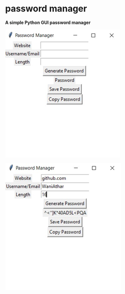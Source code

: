 # password manager

**A simple Python GUI password manager**

![Reference Image](https://raw.githubusercontent.com/WaniAthar/password_manager/main/Screenshot%202022-01-15%20211706.jpg)

![Reference Image](https://raw.githubusercontent.com/WaniAthar/password_manager/main/Screenshot%202022-01-15%20211824.jpg)


